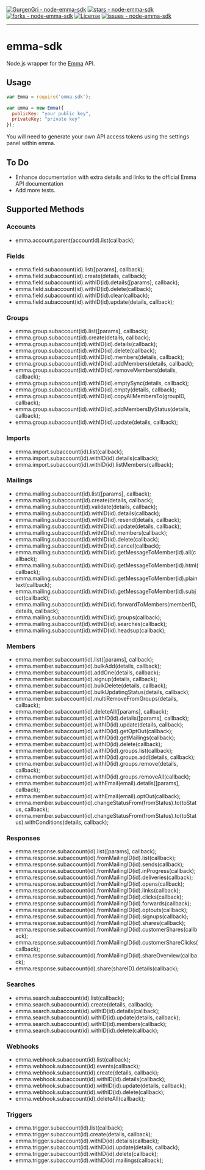 <div align="center'>

![Emma Logo](https://api.myemma.com/_static/img/logo.png)

[![GurgenGri - node-emma-sdk](https://img.shields.io/static/v1?label=GurgenGri&message=node-emma-sdk&color=blue&logo=github)](https://github.com/GurgenGri/node-emma-sdk "Go to GitHub repo")
[![stars - node-emma-sdk](https://img.shields.io/github/stars/GurgenGri/node-emma-sdk?style=social)](https://github.com/GurgenGri/node-emma-sdk)
[![forks - node-emma-sdk](https://img.shields.io/github/forks/GurgenGri/node-emma-sdk?style=social)](https://github.com/GurgenGri/node-emma-sdk)
[![License](https://img.shields.io/badge/License-MIT-blue)](#license)
[![issues - node-emma-sdk](https://img.shields.io/github/issues/GurgenGri/node-emma-sdk)](https://github.com/GurgenGri/node-emma-sdk/issues)

</div>

<hr>

# emma-sdk

Node.js wrapper for the [Emma](http://myemma.com/) API.

## Usage

```js
var Emma = require('emma-sdk');

var emma = new Emma({
  publicKey: "your public key",
  privateKey: "private key"
});
```

You will need to generate your own API access tokens using the settings panel within emma.

## To Do

* Enhance documentation with extra details and links to the official Emma API documentation
* Add more tests.

## Supported Methods

### Accounts

* emma.account.parent(accountId).list(callback);

### Fields

* emma.field.subaccount(id).list([params], callback);
* emma.field.subaccount(id).create(details, callback);
* emma.field.subaccount(id).withID(id).details([params], callback);
* emma.field.subaccount(id).withID(id).delete(callback);
* emma.field.subaccount(id).withID(id).clear(callback);
* emma.field.subaccount(id).withID(id).update(details, callback);

### Groups

* emma.group.subaccount(id).list([params], callback);
* emma.group.subaccount(id).create(details, callback);
* emma.group.subaccount(id).withID(id).details(callback);
* emma.group.subaccount(id).withID(id).delete(callback);
* emma.group.subaccount(id).withID(id).members(details, callback);
* emma.group.subaccount(id).withID(id).addMembers(details, callback);
* emma.group.subaccount(id).withID(id).removeMembers(details, callback);
* emma.group.subaccount(id).withID(id).emptySync(details, callback);
* emma.group.subaccount(id).withID(id).empty(details, callback);
* emma.group.subaccount(id).withID(id).copyAllMembersTo(groupID, callback);
* emma.group.subaccount(id).withID(id).addMembersByStatus(details, callback);
* emma.group.subaccount(id).withID(id).update(details, callback);

### Imports

* emma.import.subaccount(id).list(callback);
* emma.import.subaccount(id).withID(id).details(callback);
* emma.import.subaccount(id).withID(id).listMembers(callback);

### Mailings

* emma.mailing.subaccount(id).list([params], callback);
* emma.mailing.subaccount(id).create(details, callback);
* emma.mailing.subaccount(id).validate(details, callback);
* emma.mailing.subaccount(id).withID(id).details(callback);
* emma.mailing.subaccount(id).withID(id).resend(details, callback);
* emma.mailing.subaccount(id).withID(id).update(details, callback);
* emma.mailing.subaccount(id).withID(id).members(callback);
* emma.mailing.subaccount(id).withID(id).delete(callback);
* emma.mailing.subaccount(id).withID(id).cancel(callback);
* emma.mailing.subaccount(id).withID(id).getMessageToMember(id).all(callback);
* emma.mailing.subaccount(id).withID(id).getMessageToMember(id).html(callback);
* emma.mailing.subaccount(id).withID(id).getMessageToMember(id).plaintext(callback);
* emma.mailing.subaccount(id).withID(id).getMessageToMember(id).subject(callback);
* emma.mailing.subaccount(id).withID(id).forwardToMembers(memberID, details, callback);
* emma.mailing.subaccount(id).withID(id).groups(callback);
* emma.mailing.subaccount(id).withID(id).searches(callback);
* emma.mailing.subaccount(id).withID(id).headsup(callback);

### Members

* emma.member.subaccount(id).list([params], callback);
* emma.member.subaccount(id).bulkAdd(details, callback);
* emma.member.subaccount(id).addOne(details, callback);
* emma.member.subaccount(id).signup(details, callback);
* emma.member.subaccount(id).bulkDelete(details, callback);
* emma.member.subaccount(id).bulkUpdatingStatus(details, callback);
* emma.member.subaccount(id).multiRemoveFromGroups(details, callback);
* emma.member.subaccount(id).deleteAll([params], callback);
* emma.member.subaccount(id).withID(id).details([params], callback);
* emma.member.subaccount(id).withID(id).update(details, callback);
* emma.member.subaccount(id).withID(id).getOptOut(callback);
* emma.member.subaccount(id).withID(id).getMailings(callback);
* emma.member.subaccount(id).withID(id).delete(callback);
* emma.member.subaccount(id).withID(id).groups.list(callback);
* emma.member.subaccount(id).withID(id).groups.add(details, callback);
* emma.member.subaccount(id).withID(id).groups.remove(details, callback);
* emma.member.subaccount(id).withID(id).groups.removeAll(callback);
* emma.member.subaccount(id).withEmail(email).details([params], callback);
* emma.member.subaccount(id).withEmail(email).optOut(callback);
* emma.member.subaccount(id).changeStatusFrom(fromStatus).to(toStatus, callback);
* emma.member.subaccount(id).changeStatusFrom(fromStatus).to(toStatus).withConditions(details, callback);

### Responses

* emma.response.subaccount(id).list([params], callback);
* emma.response.subaccount(id).fromMailingID(id).list(callback);
* emma.response.subaccount(id).fromMailingID(id).sends(callback);
* emma.response.subaccount(id).fromMailingID(id).inProgress(callback);
* emma.response.subaccount(id).fromMailingID(id).deliveries(callback);
* emma.response.subaccount(id).fromMailingID(id).opens(callback);
* emma.response.subaccount(id).fromMailingID(id).links(callback);
* emma.response.subaccount(id).fromMailingID(id).clicks(callback);
* emma.response.subaccount(id).fromMailingID(id).forwards(callback);
* emma.response.subaccount(id).fromMailingID(id).optouts(callback);
* emma.response.subaccount(id).fromMailingID(id).signups(callback);
* emma.response.subaccount(id).fromMailingID(id).shares(callback);
* emma.response.subaccount(id).fromMailingID(id).customerShares(callback);
* emma.response.subaccount(id).fromMailingID(id).customerShareClicks(callback);
* emma.response.subaccount(id).fromMailingID(id).shareOverview(callback);
* emma.response.subaccount(id).share(shareID).details(callback);

### Searches

* emma.search.subaccount(id).list(callback);
* emma.search.subaccount(id).create(details, callback);
* emma.search.subaccount(id).withID(id).details(callback);
* emma.search.subaccount(id).withID(id).update(details, callback);
* emma.search.subaccount(id).withID(id).members(callback);
* emma.search.subaccount(id).withID(id).delete(callback);

### Webhooks

* emma.webhook.subaccount(id).list(callback);
* emma.webhook.subaccount(id).events(callback);
* emma.webhook.subaccount(id).create(details, callback);
* emma.webhook.subaccount(id).withID(id).details(callback);
* emma.webhook.subaccount(id).withID(id).update(details, callback);
* emma.webhook.subaccount(id).withID(id).delete(callback);
* emma.webhook.subaccount(id).deleteAll(callback);

### Triggers

* emma.trigger.subaccount(id).list(callback);
* emma.trigger.subaccount(id).create(details, callback);
* emma.trigger.subaccount(id).withID(id).details(callback);
* emma.trigger.subaccount(id).withID(id).update(details, callback);
* emma.trigger.subaccount(id).withID(id).delete(callback);
* emma.trigger.subaccount(id).withID(id).mailings(callback);

